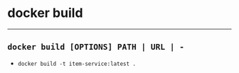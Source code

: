 # docker build
----
## `docker build [OPTIONS] PATH | URL | -`
- `docker build -t item-service:latest .` 
